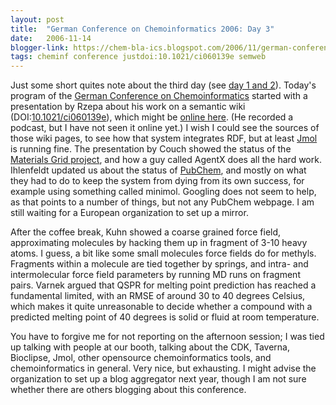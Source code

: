```yaml
---
layout: post
title:  "German Conference on Chemoinformatics 2006: Day 3"
date:   2006-11-14
blogger-link: https://chem-bla-ics.blogspot.com/2006/11/german-conference-on-chemoinformatics_14.html
tags: cheminf conference justdoi:10.1021/ci060139e semweb
---
```


Just some short quites note about the third day (see [day 1 and 2](http://chem-bla-ics.blogspot.com/2006/11/german-conference-on-chemoinformatics.html)).
Today's program of the [German Conference on Chemoinformatics](http://scholle.oc.uni-kiel.de/users/cic/tagungen/workshop06/index.html)
started with a presentation by Rzepa about his work on a semantic wiki (DOI:[10.1021/ci060139e](https://doi.org/10.1021/ci060139e)),
which might be [online here](http://www.ch.ic.ac.uk/wiki/). (He recorded a podcast, but I have not seen it online yet.) I wish I could
see the sources of those wiki pages, to see how that system integrates RDF, but at least [Jmol](http://www.jmol.org/) is running fine.
The presentation by Couch showed the status of the [Materials Grid project](http://www.materialsgrid.org/), and how a guy called AgentX
does all the hard work. Ihlenfeldt updated us about the status of [PubChem](http://pubchem.ncbi.nlm.nih.gov/), and mostly on what they
had to do to keep the system from dying from its own success, for example using something called minimol. Googling does not seem to
help, as that points to a number of things, but not any PubChem webpage. I am still waiting for a European organization to set up a mirror.

After the coffee break, Kuhn showed a coarse grained force field, approximating molecules by hacking them up in fragment of 3-10 heavy atoms.
I guess, a bit like some small molecules force fields do for methyls. Fragments within a molecule are tied together by springs, and intra-
and intermolecular force field parameters by running MD runs on fragment pairs. Varnek argued that QSPR for melting point prediction has
reached a fundamental limited, with an RMSE of around 30 to 40 degrees Celsius, which makes it quite unreasonable to decide whether a
compound with a predicted melting point of 40 degrees is solid or fluid at room temperature.

You have to forgive me for not reporting on the afternoon session; I was tied up talking with people at our booth, talking about the CDK,
Taverna, Bioclipse, Jmol, other opensource chemoinformatics tools, and chemoinformatics in general. Very nice, but exhausting. I might
advise the organization to set up a blog aggregator next year, though I am not sure whether there are others blogging about this conference.
